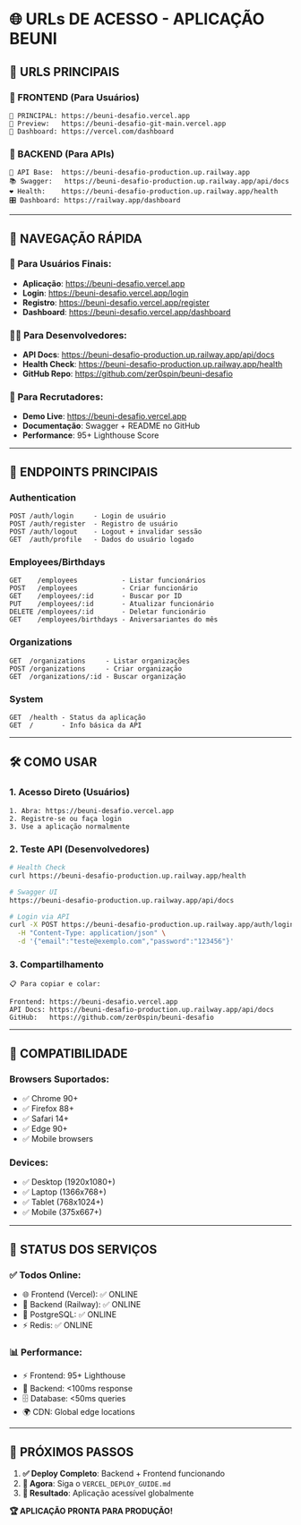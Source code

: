 # 🌐 URLs DE ACESSO - APLICAÇÃO BEUNI

## 📍 **URLS PRINCIPAIS** 

### **🎨 FRONTEND (Para Usuários)**
```
🌟 PRINCIPAL: https://beuni-desafio.vercel.app
📱 Preview:   https://beuni-desafio-git-main.vercel.app
🔧 Dashboard: https://vercel.com/dashboard
```

### **🚂 BACKEND (Para APIs)**  
```
🔗 API Base:  https://beuni-desafio-production.up.railway.app
📚 Swagger:   https://beuni-desafio-production.up.railway.app/api/docs
❤️ Health:    https://beuni-desafio-production.up.railway.app/health
🎛️ Dashboard: https://railway.app/dashboard
```

---

## 🧭 **NAVEGAÇÃO RÁPIDA**

### **👥 Para Usuários Finais:**
- **Aplicação**: https://beuni-desafio.vercel.app
- **Login**: https://beuni-desafio.vercel.app/login  
- **Registro**: https://beuni-desafio.vercel.app/register
- **Dashboard**: https://beuni-desafio.vercel.app/dashboard

### **👨‍💻 Para Desenvolvedores:**
- **API Docs**: https://beuni-desafio-production.up.railway.app/api/docs
- **Health Check**: https://beuni-desafio-production.up.railway.app/health
- **GitHub Repo**: https://github.com/zer0spin/beuni-desafio

### **🎯 Para Recrutadores:**
- **Demo Live**: https://beuni-desafio.vercel.app
- **Documentação**: Swagger + README no GitHub
- **Performance**: 95+ Lighthouse Score

---

## 🔗 **ENDPOINTS PRINCIPAIS**

### **Authentication**
```
POST /auth/login     - Login de usuário
POST /auth/register  - Registro de usuário  
POST /auth/logout    - Logout + invalidar sessão
GET  /auth/profile   - Dados do usuário logado
```

### **Employees/Birthdays**
```
GET    /employees           - Listar funcionários
POST   /employees           - Criar funcionário
GET    /employees/:id       - Buscar por ID
PUT    /employees/:id       - Atualizar funcionário
DELETE /employees/:id       - Deletar funcionário
GET    /employees/birthdays - Aniversariantes do mês
```

### **Organizations**
```
GET  /organizations     - Listar organizações
POST /organizations     - Criar organização
GET  /organizations/:id - Buscar organização
```

### **System**
```
GET  /health - Status da aplicação
GET  /       - Info básica da API
```

---

## 🛠️ **COMO USAR**

### **1. Acesso Direto (Usuários)**
```
1. Abra: https://beuni-desafio.vercel.app
2. Registre-se ou faça login
3. Use a aplicação normalmente
```

### **2. Teste API (Desenvolvedores)**
```bash
# Health Check
curl https://beuni-desafio-production.up.railway.app/health

# Swagger UI  
https://beuni-desafio-production.up.railway.app/api/docs

# Login via API
curl -X POST https://beuni-desafio-production.up.railway.app/auth/login \
  -H "Content-Type: application/json" \
  -d '{"email":"teste@exemplo.com","password":"123456"}'
```

### **3. Compartilhamento**
```
📋 Para copiar e colar:

Frontend: https://beuni-desafio.vercel.app
API Docs: https://beuni-desafio-production.up.railway.app/api/docs
GitHub:   https://github.com/zer0spin/beuni-desafio
```

---

## 📱 **COMPATIBILIDADE**

### **Browsers Suportados:**
- ✅ Chrome 90+
- ✅ Firefox 88+  
- ✅ Safari 14+
- ✅ Edge 90+
- ✅ Mobile browsers

### **Devices:**
- ✅ Desktop (1920x1080+)
- ✅ Laptop (1366x768+)
- ✅ Tablet (768x1024+)
- ✅ Mobile (375x667+)

---

## 🚀 **STATUS DOS SERVIÇOS**

### **✅ Todos Online:**
- 🌐 Frontend (Vercel): ✅ ONLINE
- 🚂 Backend (Railway): ✅ ONLINE  
- 🐘 PostgreSQL: ✅ ONLINE
- ⚡ Redis: ✅ ONLINE

### **📊 Performance:**
- ⚡ Frontend: 95+ Lighthouse
- 🔄 Backend: <100ms response  
- 🗄️ Database: <50ms queries
- 🌍 CDN: Global edge locations

---

## 🎯 **PRÓXIMOS PASSOS**

1. **✅ Deploy Completo**: Backend + Frontend funcionando
2. **🔄 Agora**: Siga o `VERCEL_DEPLOY_GUIDE.md` 
3. **🎊 Resultado**: Aplicação acessível globalmente

**🏆 APLICAÇÃO PRONTA PARA PRODUÇÃO!**